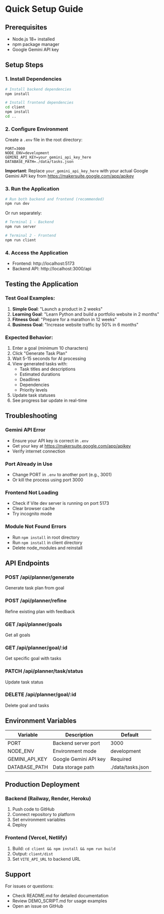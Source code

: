 # Quick Setup Guide

## Prerequisites
- Node.js 18+ installed
- npm package manager
- Google Gemini API key

## Setup Steps

### 1. Install Dependencies

```bash
# Install backend dependencies
npm install

# Install frontend dependencies
cd client
npm install
cd ..
```

### 2. Configure Environment

Create a `.env` file in the root directory:

```env
PORT=3000
NODE_ENV=development
GEMINI_API_KEY=your_gemini_api_key_here
DATABASE_PATH=./data/tasks.json
```

**Important**: Replace `your_gemini_api_key_here` with your actual Google Gemini API key from https://makersuite.google.com/app/apikey

### 3. Run the Application

```bash
# Run both backend and frontend (recommended)
npm run dev
```

Or run separately:

```bash
# Terminal 1 - Backend
npm run server

# Terminal 2 - Frontend
npm run client
```

### 4. Access the Application

- Frontend: http://localhost:5173
- Backend API: http://localhost:3000/api

## Testing the Application

### Test Goal Examples:

1. **Simple Goal**: "Launch a product in 2 weeks"
2. **Learning Goal**: "Learn Python and build a portfolio website in 2 months"
3. **Fitness Goal**: "Prepare for a marathon in 12 weeks"
4. **Business Goal**: "Increase website traffic by 50% in 6 months"

### Expected Behavior:

1. Enter a goal (minimum 10 characters)
2. Click "Generate Task Plan"
3. Wait 5-15 seconds for AI processing
4. View generated tasks with:
   - Task titles and descriptions
   - Estimated durations
   - Deadlines
   - Dependencies
   - Priority levels
5. Update task statuses
6. See progress bar update in real-time

## Troubleshooting

### Gemini API Error
- Ensure your API key is correct in `.env`
- Get your key at https://makersuite.google.com/app/apikey
- Verify internet connection

### Port Already in Use
- Change PORT in `.env` to another port (e.g., 3001)
- Or kill the process using port 3000

### Frontend Not Loading
- Check if Vite dev server is running on port 5173
- Clear browser cache
- Try incognito mode

### Module Not Found Errors
- Run `npm install` in root directory
- Run `npm install` in client directory
- Delete node_modules and reinstall

## API Endpoints

### POST /api/planner/generate
Generate task plan from goal

### POST /api/planner/refine  
Refine existing plan with feedback

### GET /api/planner/goals
Get all goals

### GET /api/planner/goal/:id
Get specific goal with tasks

### PATCH /api/planner/task/status
Update task status

### DELETE /api/planner/goal/:id
Delete goal and tasks

## Environment Variables

| Variable | Description | Default |
|----------|-------------|---------|
| PORT | Backend server port | 3000 |
| NODE_ENV | Environment mode | development |
| GEMINI_API_KEY | Google Gemini API key | Required |
| DATABASE_PATH | Data storage path | ./data/tasks.json |

## Production Deployment

### Backend (Railway, Render, Heroku)
1. Push code to GitHub
2. Connect repository to platform
3. Set environment variables
4. Deploy

### Frontend (Vercel, Netlify)
1. Build: `cd client && npm install && npm run build`
2. Output: `client/dist`
3. Set `VITE_API_URL` to backend URL

## Support

For issues or questions:
- Check README.md for detailed documentation
- Review DEMO_SCRIPT.md for usage examples
- Open an issue on GitHub
